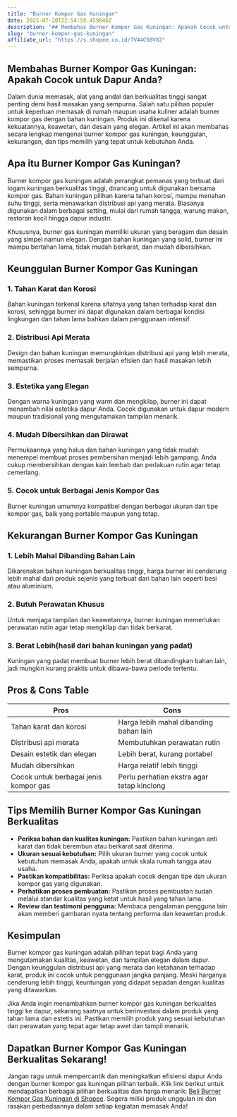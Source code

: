 ```yaml
---
title: "Burner Kompor Gas Kuningan"
date: 2025-07-28T22:54:59.459846Z
description: "## Membahas Burner Kompor Gas Kuningan: Apakah Cocok untuk Dapur Anda?..."
slug: "burner-kompor-gas-kuningan"
affiliate_url: "https://s.shopee.co.id/7V44C68VX2"
---
```

## Membahas Burner Kompor Gas Kuningan: Apakah Cocok untuk Dapur Anda?

Dalam dunia memasak, alat yang andal dan berkualitas tinggi sangat penting demi hasil masakan yang sempurna. Salah satu pilihan populer untuk keperluan memasak di rumah maupun usaha kuliner adalah burner kompor gas dengan bahan kuningan. Produk ini dikenal karena kekuatannya, keawetan, dan desain yang elegan. Artikel ini akan membahas secara lengkap mengenai burner kompor gas kuningan, keunggulan, kekurangan, dan tips memilih yang tepat untuk kebutuhan Anda.

## Apa itu Burner Kompor Gas Kuningan?

Burner kompor gas kuningan adalah perangkat pemanas yang terbuat dari logam kuningan berkualitas tinggi, dirancang untuk digunakan bersama kompor gas. Bahan kuningan pilihan karena tahan korosi, mampu menahan suhu tinggi, serta menawarkan distribusi api yang merata. Biasanya digunakan dalam berbagai setting, mulai dari rumah tangga, warung makan, restoran kecil hingga dapur industri.

Khususnya, burner gas kuningan memiliki ukuran yang beragam dan desain yang simpel namun elegan. Dengan bahan kuningan yang solid, burner ini mampu bertahan lama, tidak mudah berkarat, dan mudah dibersihkan.

## Keunggulan Burner Kompor Gas Kuningan

### 1. Tahan Karat dan Korosi

Bahan kuningan terkenal karena sifatnya yang tahan terhadap karat dan korosi, sehingga burner ini dapat digunakan dalam berbagai kondisi lingkungan dan tahan lama bahkan dalam penggunaan intensif.

### 2. Distribusi Api Merata

Design dan bahan kuningan memungkinkan distribusi api yang lebih merata, memastikan proses memasak berjalan efisien dan hasil masakan lebih sempurna.

### 3. Estetika yang Elegan

Dengan warna kuningan yang warm dan mengkilap, burner ini dapat menambah nilai estetika dapur Anda. Cocok digunakan untuk dapur modern maupun tradisional yang mengutamakan tampilan menarik.

### 4. Mudah Dibersihkan dan Dirawat

Permukaannya yang halus dan bahan kuningan yang tidak mudah menempel membuat proses pembersihan menjadi lebih gampang. Anda cukup membersihkan dengan kain lembab dan perlakuan rutin agar tetap cemerlang.

### 5. Cocok untuk Berbagai Jenis Kompor Gas

Burner kuningan umumnya kompatibel dengan berbagai ukuran dan tipe kompor gas, baik yang portable maupun yang tetap.

## Kekurangan Burner Kompor Gas Kuningan

### 1. Lebih Mahal Dibanding Bahan Lain

Dikarenakan bahan kuningan berkualitas tinggi, harga burner ini cenderung lebih mahal dari produk sejenis yang terbuat dari bahan lain seperti besi atau aluminium.

### 2. Butuh Perawatan Khusus

Untuk menjaga tampilan dan keawetannya, burner kuningan memerlukan perawatan rutin agar tetap mengkilap dan tidak berkarat.

### 3. Berat Lebih(hasil dari bahan kuningan yang padat)

Kuningan yang padat membuat burner lebih berat dibandingkan bahan lain, jadi mungkin kurang praktis untuk dibawa-bawa periode tertentu.

## Pros & Cons Table

| **Pros**                                   | **Cons**                                         |
|--------------------------------------------|--------------------------------------------------|
| Tahan karat dan korosi                   | Harga lebih mahal dibanding bahan lain        |
| Distribusi api merata                     | Membutuhkan perawatan rutin                  |
| Desain estetik dan elegan                | Lebih berat, kurang portabel               |
| Mudah dibersihkan                        | Harga relatif lebih tinggi                  |
| Cocok untuk berbagai jenis kompor gas | Perlu perhatian ekstra agar tetap kinclong   |

## Tips Memilih Burner Kompor Gas Kuningan Berkualitas

- **Periksa bahan dan kualitas kuningan:** Pastikan bahan kuningan anti karat dan tidak berembun atau berkarat saat diterima.
- **Ukuran sesuai kebutuhan:** Pilih ukuran burner yang cocok untuk kebutuhan memasak Anda, apakah untuk skala rumah tangga atau usaha.
- **Pastikan kompatibilitas:** Periksa apakah cocok dengan tipe dan ukuran kompor gas yang digunakan.
- **Perhatikan proses pembuatan:** Pastikan proses pembuatan sudah melalui standar kualitas yang ketat untuk hasil yang tahan lama.
- **Review dan testimoni pengguna:** Membaca pengalaman pengguna lain akan memberi gambaran nyata tentang performa dan keawetan produk.

## Kesimpulan

Burner kompor gas kuningan adalah pilihan tepat bagi Anda yang mengutamakan kualitas, keawetan, dan tampilan elegan dalam dapur. Dengan keunggulan distribusi api yang merata dan ketahanan terhadap karat, produk ini cocok untuk penggunaan jangka panjang. Meski harganya cenderung lebih tinggi, keuntungan yang didapat sepadan dengan kualitas yang ditawarkan.

Jika Anda ingin menambahkan burner kompor gas kuningan berkualitas tinggi ke dapur, sekarang saatnya untuk berinvestasi dalam produk yang tahan lama dan estetis ini. Pastikan memilih produk yang sesuai kebutuhan dan perawatan yang tepat agar tetap awet dan tampil menarik.

## Dapatkan Burner Kompor Gas Kuningan Berkualitas Sekarang!

Jangan ragu untuk mempercantik dan meningkatkan efisiensi dapur Anda dengan burner kompor gas kuningan pilihan terbaik. Klik link berikut untuk mendapatkan berbagai pilihan berkualitas dan harga menarik: [Beli Burner Kompor Gas Kuningan di Shopee](https://s.shopee.co.id/7V44C68VX2). Segera miliki produk unggulan ini dan rasakan perbedaannya dalam setiap kegiatan memasak Anda!